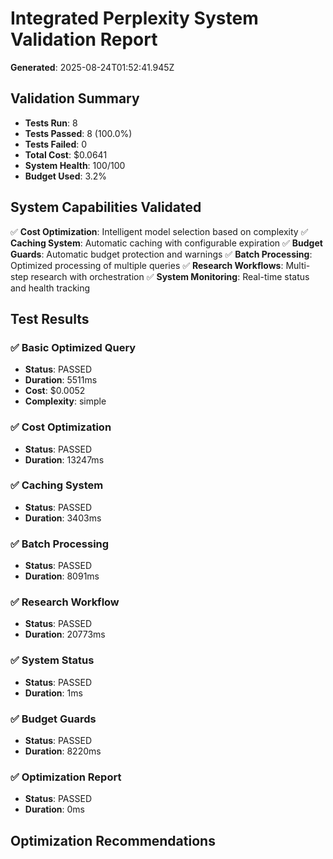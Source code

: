 # Integrated Perplexity System Validation Report

**Generated**: 2025-08-24T01:52:41.945Z

## Validation Summary

- **Tests Run**: 8
- **Tests Passed**: 8 (100.0%)
- **Tests Failed**: 0
- **Total Cost**: $0.0641
- **System Health**: 100/100
- **Budget Used**: 3.2%

## System Capabilities Validated

✅ **Cost Optimization**: Intelligent model selection based on complexity
✅ **Caching System**: Automatic caching with configurable expiration
✅ **Budget Guards**: Automatic budget protection and warnings
✅ **Batch Processing**: Optimized processing of multiple queries
✅ **Research Workflows**: Multi-step research with orchestration
✅ **System Monitoring**: Real-time status and health tracking

## Test Results

### ✅ Basic Optimized Query
- **Status**: PASSED
- **Duration**: 5511ms
- **Cost**: $0.0052
- **Complexity**: simple

### ✅ Cost Optimization
- **Status**: PASSED
- **Duration**: 13247ms

### ✅ Caching System
- **Status**: PASSED
- **Duration**: 3403ms

### ✅ Batch Processing
- **Status**: PASSED
- **Duration**: 8091ms

### ✅ Research Workflow
- **Status**: PASSED
- **Duration**: 20773ms

### ✅ System Status
- **Status**: PASSED
- **Duration**: 1ms

### ✅ Budget Guards
- **Status**: PASSED
- **Duration**: 8220ms

### ✅ Optimization Report
- **Status**: PASSED
- **Duration**: 0ms

## Optimization Recommendations

